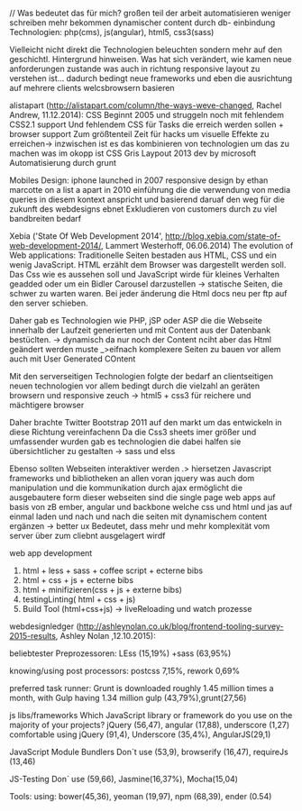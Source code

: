 // Was bedeutet das für mich?
großen teil der arbeit automatisieren
weniger schreiben mehr bekommen
dynamischer content durch db- einbindung
Technologien: php(cms), js(angular), html5, css3(sass)

Vielleicht nicht direkt die Technologien beleuchten sondern mehr auf den geschichtl. Hintergrund hinweisen.
Was hat sich verändert, wie kamen neue anforderungen zustande
was auch in richtung responsive layout zu verstehen ist...
dadurch bedingt neue frameworks und eben die ausrichtung auf mehrere clients welcsbrowsern basieren

alistapart (http://alistapart.com/column/the-ways-weve-changed, Rachel Andrew, 11.12.2014):
CSS
Beginnt 2005 und struggeln noch mit fehlendem CSS2.1 support
Und fehlendem CSS für Tasks die erreich werden sollen + browser support
Zum größtenteil Zeit für hacks um visuelle Effekte zu erreichen-> inzwischen ist es das kombinieren von technologien um das zu machen was im okopp ist
CSS Gris Laypout 2013 dev by microsoft
Automatisierung durch grunt

Mobiles Design:
iphone launched in 2007
responsive design by ethan marcotte on a list a apart in 2010 einführung die die verwendung von media queries in diesem kontext anspricht und basierend
daruaf den weg für die zukunft des webdesigns ebnet
Exkludieren von customers durch zu viel bandbreiten bedarf

Xebia ('State Of Web Development 2014', http://blog.xebia.com/state-of-web-development-2014/, Lammert Westerhoff, 06.06.2014)
The evolution of Web applications:
Traditionelle Seiten bestaden aus HTML, CSS und ein wenig JavaScript. HTML erzählt dem Browser was dargestellt werden soll.
Das Css wie es aussehen soll und JavaScript wirde  für kleines Verhalten geadded oder um ein Bidler Carousel darzustellen
-> statische Seiten, die schwer zu warten waren. Bei jeder änderung die Html docs neu per ftp auf den server schieben.

Daher gab es Technologien wie PHP, jSP oder ASP die die Webseite innerhalb der Laufzeit generierten und mit Content aus der Datenbank bestüclten.
-> dynamisch da nur noch der Content nciht aber das Html geändert werden muste _>eifnach komplexere Seiten zu bauen vor allem auch mit User Generated COntent

Mit den serverseitigen Technologien folgte der bedarf  an clientseitigen neuen technologien vor allem bedingt durch die vielzahl an geräten browsern und responsive zeuch
-> html5 + css3 für reichere und mächtigere browser

Daher brachte Twitter Bootstrap 2011 auf den markt um das entwickeln in diese Richtung vereinfachenn
Da die Css3 sheets imer größer und umfassender wurden gab es technologien die dabei halfen sie übersichtlicher zu gestalten -> sass und elss

Ebenso sollten Webseiten interaktiver werden .> hiersetzen  Javascript frameworks und bibliotheken an allen voran jquery was auch dom manipulation und die kommunikation durch ajax ermöglicht
 die ausgebautere form dieser webseiten sind die single page web apps auf basis von zB ember, angular und backbone
 welche css und html und jas auf einmal laden und nach und nach die seiten mit dynamischem content ergänzen -> better ux
 Bedeutet, dass mehr und mehr komplexität vom server über zum cliebnt ausgelagert wirdf

 web app development
 1. html + less + sass + coffee script + ecterne bibs
 2. html + css + js + ecterne bibs
 3. html + minifizieren(css + js + externe bibs)
 4. testingLinting( html + css + js)
 5. Build Tool (html+css+js) -> liveReloading und watch prozesse

webdesignledger (http://ashleynolan.co.uk/blog/frontend-tooling-survey-2015-results, Ashley Nolan ,12.10.2015):

beliebtester Preprozessoren: LEss (15,19%) +sass (63,95%)

knowing/using post processors: postcss 7,15%, rework 0,69%

preferred task runner: Grunt is downloaded roughly 1.45 million times a month, with Gulp having 1.34 million
    gulp (43,79%),grunt(27,56)

js libs/frameworks
    Which JavaScript library or framework do you use on the majority of your projects?
            jQuery (56,47), angular (17,88), underscore (1,27)
  comfortable using  jQuery (91,4), Underscore (35,4%), AngularJS(29,1)

JavaScript Module Bundlers
    Don´t use (53,9), browserify (16,47), requireJs (13,46)

JS-Testing
    Don´ use (59,66), Jasmine(16,37%), Mocha(15,04)

Tools:
    using: bower(45,36), yeoman (19,97), npm (68,39), ender (0.54)